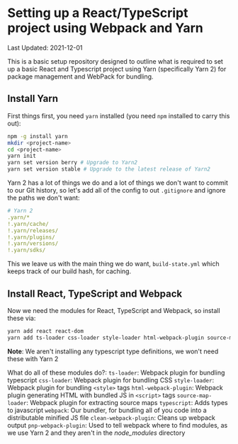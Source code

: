 # Setting up a React/TypeScript project using Webpack and Yarn

Last Updated: 2021-12-01

This is a basic setup repository designed to outline what is required to set up a basic React and Typescript project using Yarn (specifically Yarn 2) for package management and WebPack for bundling.

## Install Yarn

First things first, you need `yarn` installed (you need `npm` installed to carry this out):
```bash
npm -g install yarn
mkdir <project-name>
cd <project-name>
yarn init
yarn set version berry # Upgrade to Yarn2
yarn set version stable # Upgrade to the latest release of Yarn2
```

Yarn 2 has a lot of things we do and a lot of things we don't want to commit to our Git history, so let's add all of the config to out `.gitignore` and ignore the paths we don't want:
```yml
# Yarn 2
.yarn/*
!.yarn/cache/
!.yarn/releases/
!.yarn/plugins/
!.yarn/versions/
!.yarn/sdks/
```

This we leave us with the main thing we do want, `build-state.yml` which keeps track of our build hash, for caching.

## Install React, TypeScript and Webpack

Now we need the modules for React, TypeScript and Webpack, so install these via:
```bash
yarn add react react-dom
yarn add ts-loader css-loader style-loader html-webpack-plugin source-map-loader typescript webpack webpack-cli clean-webpack-plugin --dev
```
__Note__: We aren't installing any typescript type definitions, we won't need these with Yarn 2

What do all of these modules do?:
`ts-loader`: Webpack plugin for bundling typescript
`css-loader`: Webpack plugin for bundling CSS
`style-loader`: Webpack plugin for bundling `<style>` tags
`html-webpack-plugin`: Webpack plugin generating HTML with bundled JS in `<script>` tags
`source-map-loader`: Webpack plugin for extracting source maps
`typescript`: Adds types to javascript
`webpack`: Our bundler, for bundling all of you code into a distributable minified JS file
`clean-webpack-plugin`: Cleans up webpack output
`pnp-webpack-plugin`: Used to tell webpack where to find modules, as we use Yarn 2 and they aren't in the _node\_modules_ directory
